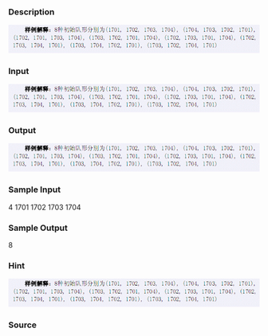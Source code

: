 
### Description
![](/images/1996_1.jpg)

### Input
![](/images/1996_2.jpg)

### Output
![](/images/1996_3.jpg)

### Sample Input
4
1701 1702 1703 1704
### Sample Output
8
### Hint
![](/JudgeOnline/images/1996_4.jpg) 

### Source
